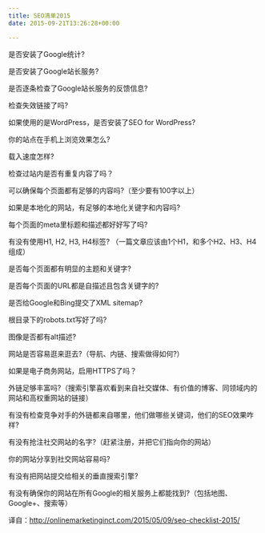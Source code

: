 ```yaml
---
title: SEO清单2015
date: 2015-09-21T13:26:28+00:00

---
```

是否安装了Google统计?
  
是否安装了Google站长服务?
  
是否逐条检查了Google站长服务的反馈信息?
  
检查失效链接了吗?
  
如果使用的是WordPress，是否安装了SEO for WordPress?
  
你的站点在手机上浏览效果怎么?
  
载入速度怎样?
  
检查过站内是否有重复内容了吗？
  
可以确保每个页面都有足够的内容吗?（至少要有100字以上）
  
如果是本地化的网站，有足够的本地化关键字和内容吗?
  
每个页面的meta里标题和描述都好好写了吗?
  
有没有使用H1, H2, H3, H4标签? （一篇文章应该由1个H1，和多个H2、H3、H4组成）
  
是否每个页面都有明显的主题和关键字?
  
是否每个页面的URL都是自描述且包含关键字的?
  
是否给Google和Bing提交了XML sitemap?
  
根目录下的robots.txt写好了吗?
  
图像是否都有alt描述?
  
网站是否容易逛来逛去?（导航、内链、搜索做得如何?）
  
如果是电子商务网站，启用HTTPS了吗？
  
外链足够丰富吗?（搜索引擎喜欢看到来自社交媒体、有价值的博客、同领域内的网站和高权重网站的链接）
  
有没有检查竞争对手的外链都来自哪里，他们做哪些关键词，他们的SEO效果咋样?
  
有没有抢注社交网站的名字?（赶紧注册，并把它们指向你的网站）
  
你的网站分享到社交网站容易吗?
  
有没有把网站提交给相关的垂直搜索引擎?
  
有没有确保你的网站在所有Google的相关服务上都能找到?（包括地图、Google+、搜索等）

译自：http://onlinemarketinginct.com/2015/05/09/seo-checklist-2015/
